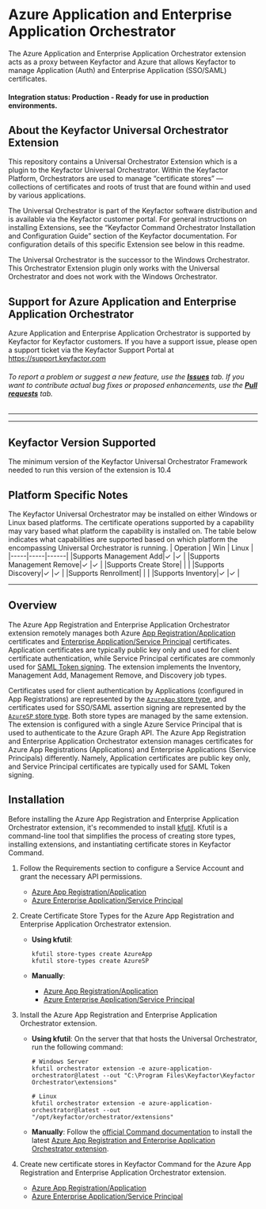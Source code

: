 
# Azure Application and Enterprise Application Orchestrator

The Azure Application and Enterprise Application Orchestrator extension acts as a proxy between Keyfactor and Azure that allows Keyfactor to manage Application (Auth) and Enterprise Application (SSO/SAML) certificates.

#### Integration status: Production - Ready for use in production environments.

## About the Keyfactor Universal Orchestrator Extension

This repository contains a Universal Orchestrator Extension which is a plugin to the Keyfactor Universal Orchestrator. Within the Keyfactor Platform, Orchestrators are used to manage “certificate stores” &mdash; collections of certificates and roots of trust that are found within and used by various applications.

The Universal Orchestrator is part of the Keyfactor software distribution and is available via the Keyfactor customer portal. For general instructions on installing Extensions, see the “Keyfactor Command Orchestrator Installation and Configuration Guide” section of the Keyfactor documentation. For configuration details of this specific Extension see below in this readme.

The Universal Orchestrator is the successor to the Windows Orchestrator. This Orchestrator Extension plugin only works with the Universal Orchestrator and does not work with the Windows Orchestrator.

## Support for Azure Application and Enterprise Application Orchestrator

Azure Application and Enterprise Application Orchestrator is supported by Keyfactor for Keyfactor customers. If you have a support issue, please open a support ticket via the Keyfactor Support Portal at https://support.keyfactor.com

###### To report a problem or suggest a new feature, use the **[Issues](../../issues)** tab. If you want to contribute actual bug fixes or proposed enhancements, use the **[Pull requests](../../pulls)** tab.

---


---



## Keyfactor Version Supported

The minimum version of the Keyfactor Universal Orchestrator Framework needed to run this version of the extension is 10.4
## Platform Specific Notes

The Keyfactor Universal Orchestrator may be installed on either Windows or Linux based platforms. The certificate operations supported by a capability may vary based what platform the capability is installed on. The table below indicates what capabilities are supported based on which platform the encompassing Universal Orchestrator is running.
| Operation | Win | Linux |
|-----|-----|------|
|Supports Management Add|&check; |&check; |
|Supports Management Remove|&check; |&check; |
|Supports Create Store|  |  |
|Supports Discovery|&check; |&check; |
|Supports Renrollment|  |  |
|Supports Inventory|&check; |&check; |





---


## Overview
The Azure App Registration and Enterprise Application Orchestrator extension remotely manages both Azure [App Registration/Application](https://learn.microsoft.com/en-us/entra/identity-platform/certificate-credentials) certificates and [Enterprise Application/Service Principal](https://docs.microsoft.com/en-us/azure/active-directory/develop/enterprise-apps-certificate-credentials) certificates. Application certificates are typically public key only and used for client certificate authentication, while Service Principal certificates are commonly used for [SAML Token signing](https://learn.microsoft.com/en-us/entra/identity/enterprise-apps/tutorial-manage-certificates-for-federated-single-sign-on). The extension implements the Inventory, Management Add, Management Remove, and Discovery job types.

Certificates used for client authentication by Applications (configured in App Registrations) are represented by the [`AzureApp` store type](docs/azureapp.md), and certificates used for SSO/SAML assertion signing are represented by the [`AzureSP` store type](docs/azuresp.md). Both store types are managed by the same extension. The extension is configured with a single Azure Service Principal that is used to authenticate to the Azure Graph API. The Azure App Registration and Enterprise Application Orchestrator extension manages certificates for Azure App Registrations (Applications) and Enterprise Applications (Service Principals) differently. Namely, Application certificates are public key only, and Service Principal certificates are typically used for SAML Token signing.

## Installation
Before installing the Azure App Registration and Enterprise Application Orchestrator extension, it's recommended to install [kfutil](https://github.com/Keyfactor/kfutil). Kfutil is a command-line tool that simplifies the process of creating store types, installing extensions, and instantiating certificate stores in Keyfactor Command.

1. Follow the Requirements section to configure a Service Account and grant the necessary API permissions.

    * [Azure App Registration/Application](docs/azureapp.md#requirements)
    * [Azure Enterprise Application/Service Principal](docs/azuresp.md#requirements)

2. Create Certificate Store Types for the Azure App Registration and Enterprise Application Orchestrator extension. 

    * **Using kfutil**:

        ```shell
        kfutil store-types create AzureApp
        kfutil store-types create AzureSP
        ```

    * **Manually**:

        * [Azure App Registration/Application](docs/azureapp.md#certificate-store-type-configuration)
        * [Azure Enterprise Application/Service Principal](docs/azuresp.md#certificate-store-type-configuration)

3. Install the Azure App Registration and Enterprise Application Orchestrator extension.
    
    * **Using kfutil**: On the server that that hosts the Universal Orchestrator, run the following command:

        ```shell
        # Windows Server
        kfutil orchestrator extension -e azure-application-orchestrator@latest --out "C:\Program Files\Keyfactor\Keyfactor Orchestrator\extensions"

        # Linux
        kfutil orchestrator extension -e azure-application-orchestrator@latest --out "/opt/keyfactor/orchestrator/extensions"
        ```

    * **Manually**: Follow the [official Command documentation](https://software.keyfactor.com/Core-OnPrem/Current/Content/InstallingAgents/NetCoreOrchestrator/CustomExtensions.htm?Highlight=extensions) to install the latest [Azure App Registration and Enterprise Application Orchestrator extension](https://github.com/Keyfactor/azure-application-orchestrator/releases/latest).

4. Create new certificate stores in Keyfactor Command for the Azure App Registration and Enterprise Application Orchestrator extension.

    * [Azure App Registration/Application](docs/azureapp.md#certificate-store-configuration)
    * [Azure Enterprise Application/Service Principal](docs/azuresp.md#certificate-store-configuration)


